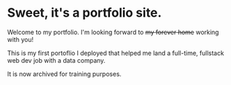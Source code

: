 # Sweet, it's a portfolio site. 

Welcome to my portfolio. I'm looking forward to ~~my forever home~~ working with you!  

This is my first portoflio I deployed that helped me land a full-time, fullstack web dev job with a data company. 

It is now archived for training purposes.
